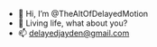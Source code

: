 - 👋 Hi, I’m @TheAltOfDelayedMotion
- 👀 Living life, what about you? 
- 📫 delayedjayden@gmail.com

<!---
TheAltOfDelayedMotion/TheAltOfDelayedMotion is a ✨ special ✨ repository because its `README.md` (this file) appears on your GitHub profile.
You can click the Preview link to take a look at your changes.
--->
